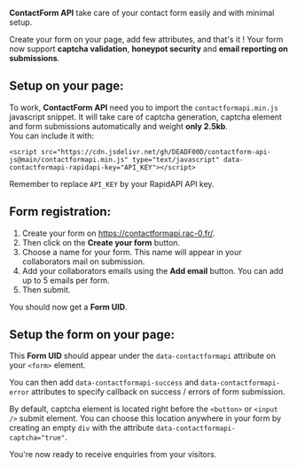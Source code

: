 **ContactForm API** take care of your contact form easily and with minimal setup.  

Create your form on your page, add few attributes, and that's it !
Your form now support **captcha validation**, **honeypot security** and **email reporting on submissions**.

## Setup on your page:
To work, **ContactForm API** need you to import the `contactformapi.min.js` javascript snippet.
It will take care of captcha generation, captcha element and form submissions automatically and weight **only 2.5kb**.  
You can include it with:
```
<script src="https://cdn.jsdelivr.net/gh/DEADF00D/contactform-api-js@main/contactformapi.min.js" type="text/javascript" data-contactformapi-rapidapi-key="API_KEY"></script>
```
Remember to replace `API_KEY` by your RapidAPI API key.

## Form registration:
1. Create your form on https://contactformapi.rac-0.fr/.
2. Then click on the **Create your form** button.
3. Choose a name for your form. This name will appear in your collaborators mail on submission.
4. Add your collaborators emails using the **Add email** button. You can add up to 5 emails per form.
5. Then submit.

You should now get a **Form UID**.

## Setup the form on your page:

This **Form UID** should appear under the `data-contactformapi` attribute on your `<form>` element.

You can then add `data-contactformapi-success` and `data-contactformapi-error` attributes to specify callback on success / errors of form submission.

By default, captcha element is located right before the `<button>` or `<input />` submit element.
You can choose this location anywhere in your form by creating an empty `div` with the attribute `data-contactformapi-captcha="true"`.

You're now ready to receive enquiries from your visitors.
